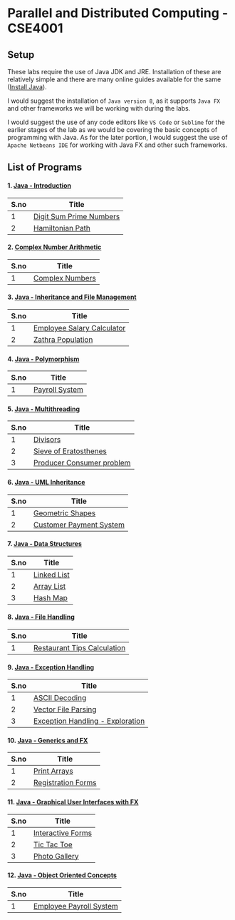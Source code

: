 # Parallel and Distributed Computing - CSE4001


## Setup

These labs require the use of Java JDK and JRE. Installation of these are relatively simple and there are many online guides available for the same ([Install Java](https://java.com/en/download/help/download_options.html)).

I would suggest the installation of `Java version 8`, as it supports `Java FX` and other frameworks we will be working with during the labs.

I would suggest the use of any code editors like `VS Code` or `Sublime` for the earlier stages of the lab as we would be covering the basic concepts of programming with Java. As for the later portion, I would suggest the use of `Apache Netbeans IDE` for working with Java FX and other such frameworks.


## List of Programs

#### 1. [Java - Introduction](./Introduction_Lab_1)

| S.no | Title |
| ---- | ----- |
| 1 | [Digit Sum Prime Numbers](./Introduction_Lab_1/prime_count.java) |
| 2 | [Hamiltonian Path](./Introduction_Lab_1/hamiltonian_path.java) |


#### 2. [Complex Number Arithmetic](./Complex_Numbers_Lab_2)

| S.no | Title |
| ---- | ----- |
| 1 | [Complex Numbers](./Complex_Numbers_Lab_2/complex_numbers.java) |


#### 3. [Java - Inheritance and File Management](./Inheritance_and_Files_Lab_3)

| S.no | Title |
| ---- | ----- |
| 1 | [Employee Salary Calculator](./Inheritance_and_Files_Lab_3/employee_salary.java) |
| 2 | [Zathra Population](./Inheritance_and_Files_Lab_3/population.java) |


#### 4. [Java - Polymorphism](./Payroll_System_Lab_4)

| S.no | Title |
| ---- | ----- |
| 1 | [Payroll System](./Payroll_System_Lab_4/payroll.java) |


#### 5. [Java - Multithreading](./Multithreading_Lab_5)

| S.no | Title |
| ---- | ----- |
| 1 | [Divisors](./Multithreading_Lab_5/divisors.java) |
| 2 | [Sieve of Eratosthenes](./Multithreading_Lab_5/sieve.java) |
| 3 | [Producer Consumer problem](./Multithreading_Lab_5/producer_consumer.java) |


#### 6. [Java - UML Inheritance](./UML_Inheritance_Lab_6)

| S.no | Title |
| ---- | ----- |
| 1 | [Geometric Shapes](./UML_Inheritance_Lab_6/shapes.java) |
| 2 | [Customer Payment System](./UML_Inheritance_Lab_6/payment.java) |


#### 7. [Java - Data Structures](./Data_Structures_Lab_7)

| S.no | Title |
| ---- | ----- |
| 1 | [Linked List](./Data_Structures_Lab_7/linked_list.java) |
| 2 | [Array List](./Data_Structures_Lab_7/array_list.java) |
| 3 | [Hash Map](./Data_Structures_Lab_7/hash_map.java) |


#### 8. [Java - File Handling](./File_Handling_Lab_8)

| S.no | Title |
| ---- | ----- |
| 1 | [Restaurant Tips Calculation](./File_Handling_Lab_8/restaurant.java) |


#### 9. [Java - Exception Handling](./Exception_Handling_Lab_9)

| S.no | Title |
| ---- | ----- |
| 1 | [ASCII Decoding](./Exception_Handling_Lab_9/ascii_decoding.java) |
| 2 | [Vector File Parsing](./Exception_Handling_Lab_9/vector_parse.java) |
| 3 | [Exception Handling - Exploration](./Exception_Handling_Lab_9/exceptions.java) |


#### 10. [Java - Generics and FX](./Generics_and_FX_Lab_10)

| S.no | Title |
| ---- | ----- |
| 1 | [Print Arrays](./Generics_and_FX_Lab_10/print_array.java) |
| 2 | [Registration Forms](./Generics_and_FX_Lab_10/Registration) |


#### 11. [Java - Graphical User Interfaces with FX](./Graphical_User_Interfaces_Lab_11)

| S.no | Title |
| ---- | ----- |
| 1 | [Interactive Forms](./Graphical_User_Interfaces_Lab_11/forms/) |
| 2 | [Tic Tac Toe](./Graphical_User_Interfaces_Lab_11/tic-tac-toe/) |
| 3 | [Photo Gallery](./Graphical_User_Interfaces_Lab_11/gallery/) |


#### 12. [Java - Object Oriented Concepts](./OOPS_Lab_12)

| S.no | Title |
| ---- | ----- |
| 1 | [Employee Payroll System](./OOPS_Lab_12/) |
